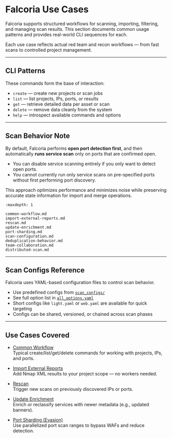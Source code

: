 # Falcoria Use Cases

Falcoria supports structured workflows for scanning, importing, filtering, and managing scan results. This section documents common usage patterns and provides real-world CLI sequences for each.

Each use case reflects actual red team and recon workflows — from fast scans to controlled project management.

---

## CLI Patterns

These commands form the base of interaction:

- `create` — create new projects or scan jobs
- `list` — list projects, IPs, ports, or results
- `get` — retrieve detailed data per asset or scan
- `delete` — remove data cleanly from the system
- `help` — introspect available commands and options

---

## Scan Behavior Note

By default, Falcoria performs **open port detection first**, and then automatically **runs service scan** only on ports that are confirmed open.

- You can disable service scanning entirely if you only want to detect open ports.
- You cannot currently run only service scans on pre-specified ports without first performing port discovery.

This approach optimizes performance and minimizes noise while preserving accurate state information for import and merge operations.

```{toctree}
:maxdepth: 1

common-workflow.md
import-external-reports.md
rescan.md
update-enrichment.md
port-sharding.md
scan-configuration.md
deduplication-behavior.md
team-collaboration.md
distributed-scan.md
```

---

## Scan Configs Reference

Falcoria uses YAML-based configuration files to control scan behavior.

- Use predefined configs from [`scan_configs/`](https://github.com/Falcoria/falcli/tree/main/scan_configs)
- See full option list in [`all_options.yaml`](https://github.com/Falcoria/falcli/blob/main/scan_configs/all_options.yaml)
- Short configs like `light.yaml` or `web.yaml` are available for quick targeting
- Configs can be shared, versioned, or chained across scan phases

---

## Use Cases Covered

- [Common Workflow](common-workflow.md)  
  Typical create/list/get/delete commands for working with projects, IPs, and ports.

- [Import External Reports](import-external-reports.md)  
  Add Nmap XML results to your project scope — no workers needed.

- [Rescan](rescan.md)  
  Trigger new scans on previously discovered IPs or ports.

- [Update Enrichment](update-enrichment.md)  
  Enrich or reclassify services with newer metadata (e.g., updated banners).

- [Port Sharding (Evasion)](port-sharding.md)  
  Use parallelized port scan ranges to bypass WAFs and reduce detection.
